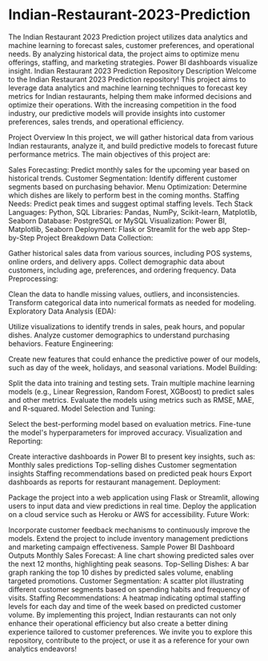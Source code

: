 # Indian-Restaurant-2023-Prediction
 The Indian Restaurant 2023 Prediction project utilizes data analytics and machine learning to forecast sales, customer preferences, and operational needs. By analyzing historical data, the project aims to optimize menu offerings, staffing, and marketing strategies. Power BI dashboards visualize insight.
Indian Restaurant 2023 Prediction Repository
Description
Welcome to the Indian Restaurant 2023 Prediction repository! This project aims to leverage data analytics and machine learning techniques to forecast key metrics for Indian restaurants, helping them make informed decisions and optimize their operations. With the increasing competition in the food industry, our predictive models will provide insights into customer preferences, sales trends, and operational efficiency.

Project Overview
In this project, we will gather historical data from various Indian restaurants, analyze it, and build predictive models to forecast future performance metrics. The main objectives of this project are:

Sales Forecasting: Predict monthly sales for the upcoming year based on historical trends.
Customer Segmentation: Identify different customer segments based on purchasing behavior.
Menu Optimization: Determine which dishes are likely to perform best in the coming months.
Staffing Needs: Predict peak times and suggest optimal staffing levels.
Tech Stack
Languages: Python, SQL
Libraries: Pandas, NumPy, Scikit-learn, Matplotlib, Seaborn
Database: PostgreSQL or MySQL
Visualization: Power BI, Matplotlib, Seaborn
Deployment: Flask or Streamlit for the web app
Step-by-Step Project Breakdown
Data Collection:

Gather historical sales data from various sources, including POS systems, online orders, and delivery apps.
Collect demographic data about customers, including age, preferences, and ordering frequency.
Data Preprocessing:

Clean the data to handle missing values, outliers, and inconsistencies.
Transform categorical data into numerical formats as needed for modeling.
Exploratory Data Analysis (EDA):

Utilize visualizations to identify trends in sales, peak hours, and popular dishes.
Analyze customer demographics to understand purchasing behaviors.
Feature Engineering:

Create new features that could enhance the predictive power of our models, such as day of the week, holidays, and seasonal variations.
Model Building:

Split the data into training and testing sets.
Train multiple machine learning models (e.g., Linear Regression, Random Forest, XGBoost) to predict sales and other metrics.
Evaluate the models using metrics such as RMSE, MAE, and R-squared.
Model Selection and Tuning:

Select the best-performing model based on evaluation metrics.
Fine-tune the model's hyperparameters for improved accuracy.
Visualization and Reporting:

Create interactive dashboards in Power BI to present key insights, such as:
Monthly sales predictions
Top-selling dishes
Customer segmentation insights
Staffing recommendations based on predicted peak hours
Export dashboards as reports for restaurant management.
Deployment:

Package the project into a web application using Flask or Streamlit, allowing users to input data and view predictions in real time.
Deploy the application on a cloud service such as Heroku or AWS for accessibility.
Future Work:

Incorporate customer feedback mechanisms to continuously improve the models.
Extend the project to include inventory management predictions and marketing campaign effectiveness.
Sample Power BI Dashboard Outputs
Monthly Sales Forecast: A line chart showing predicted sales over the next 12 months, highlighting peak seasons.
Top-Selling Dishes: A bar graph ranking the top 10 dishes by predicted sales volume, enabling targeted promotions.
Customer Segmentation: A scatter plot illustrating different customer segments based on spending habits and frequency of visits.
Staffing Recommendations: A heatmap indicating optimal staffing levels for each day and time of the week based on predicted customer volume.
By implementing this project, Indian restaurants can not only enhance their operational efficiency but also create a better dining experience tailored to customer preferences. We invite you to explore this repository, contribute to the project, or use it as a reference for your own analytics endeavors!
